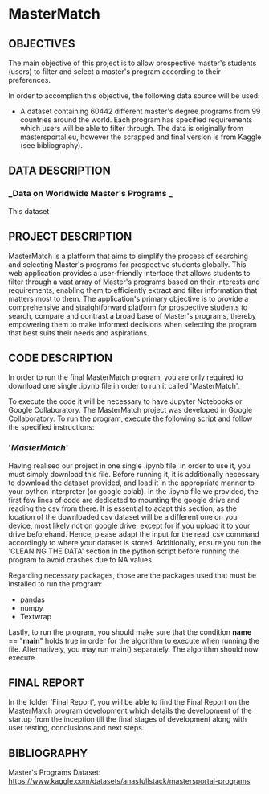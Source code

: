 # MasterMatch

## OBJECTIVES

The main objective of this project is to allow prospective master's students (users) to filter and select a master's program according to their preferences. 

In order to accomplish this objective, the following data source will be used:
- A dataset containing 60442 different master's degree programs from 99 countries around the world. Each program has specified requirements which users will be able to filter through.  The data is originally from mastersportal.eu, however the scrapped and final version is from Kaggle (see bibliography).  

## DATA DESCRIPTION

### _Data on Worldwide Master's Programs _

This dataset 



## PROJECT DESCRIPTION

MasterMatch is a platform that aims to simplify the process of searching and selecting Master's programs for prospective students globally. This web application provides a user-friendly interface that allows students to filter through a vast array of Master's programs based on their interests and requirements, enabling them to efficiently extract and filter information that matters most to them.
The application's primary objective is to provide a comprehensive and straightforward platform for prospective students to search, compare and contrast a broad base of Master's programs, thereby empowering them to make informed decisions when selecting the program that best suits their needs and aspirations.

## CODE DESCRIPTION 

In order to run the final MasterMatch program, you are only required to download one single .ipynb file in order to run it called 'MasterMatch'. 

To execute the code it will be necessary to have Jupyter Notebooks or Google Collaboratory. The MasterMatch project was developed in Google Collaboratory. To run the program, execute the following script and follow the specified instructions: 

### '_MasterMatch_'

Having realised our project in one single .ipynb file, in  order to use it, you must simply download this file. Before running it, it is additionally necessary to download the dataset provided, and load it in the appropriate manner to your python interpreter (or google colab). In the .ipynb file we provided, the first few lines of code are dedicated to mounting the google drive and reading the csv from there. It is essential to adapt this section, as the location of the downloaded csv dataset will be a different one on your device, most likely not on google drive, except for if you upload it to your drive beforehand. Hence, please adapt the input for the read_csv command accordingly to where your dataset is stored. Additionally, ensure you run the 'CLEANING THE DATA' section in the python script before running the program to avoid crashes due to NA values. 

Regarding necessary packages, those are the packages used that must be installed to run the program:
- pandas
- numpy 
- Textwrap

Lastly, to run the program, you should make sure that the condition __name__ == "__main__" holds true in order for the algorithm to execute when running the file. Alternatively, you may run main() separately. The algorithm should now execute. 

## FINAL REPORT

In the folder 'Final Report', you will be able to find the Final Report on the MasterMatch program development which details the development of the startup from the inception till the final stages of development along with user testing, conclusions and next steps. 

## BIBLIOGRAPHY

Master's Programs Dataset: https://www.kaggle.com/datasets/anasfullstack/mastersportal-programs






